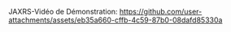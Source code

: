 JAXRS-Vidéo de Démonstration:
https://github.com/user-attachments/assets/eb35a660-cffb-4c59-87b0-08dafd85330a
